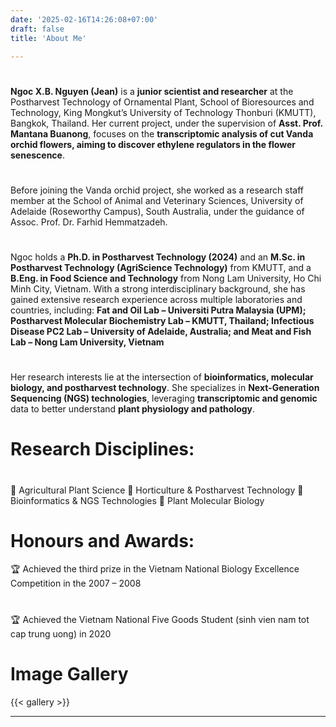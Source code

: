 ```yaml
---
date: '2025-02-16T14:26:08+07:00'
draft: false
title: 'About Me'

---
```


#
**Ngoc X.B. Nguyen (Jean)** is a **junior scientist and researcher** at the Postharvest Technology of Ornamental Plant, School of Bioresources and Technology, King Mongkut’s University of Technology Thonburi (KMUTT), Bangkok, Thailand. Her current project, under the supervision of **Asst. Prof. Mantana Buanong**, focuses on the **transcriptomic analysis of cut Vanda orchid flowers, aiming to discover ethylene regulators in the flower senescence**.

#
Before joining the Vanda orchid project, she worked as a research staff member at the School of Animal and Veterinary Sciences, University of Adelaide (Roseworthy Campus), South Australia, under the guidance of Assoc. Prof. Dr. Farhid Hemmatzadeh.
#
Ngoc holds a **Ph.D. in Postharvest Technology (2024)** and an **M.Sc. in Postharvest Technology (AgriScience Technology)** from KMUTT, and a **B.Eng. in Food Science and Technology** from Nong Lam University, Ho Chi Minh City, Vietnam. With a strong interdisciplinary background, she has gained extensive research experience across multiple laboratories and countries, including: **Fat and Oil Lab – Universiti Putra Malaysia (UPM); Postharvest Molecular Biochemistry Lab – KMUTT, Thailand; Infectious Disease PC2 Lab – University of Adelaide, Australia; and Meat and Fish Lab – Nong Lam University, Vietnam**
#
Her research interests lie at the intersection of **bioinformatics, molecular biology, and postharvest technology**. She specializes in **Next-Generation Sequencing (NGS) technologies**, leveraging **transcriptomic and genomic** data to better understand **plant physiology and pathology**.

# Research Disciplines: 
#
🌱 Agricultural Plant Science
🌾 Horticulture & Postharvest Technology
🧬 Bioinformatics & NGS Technologies
🧬 Plant Molecular Biology

# Honours and Awards:
🏆 Achieved the third prize in the Vietnam National Biology Excellence Competition in the 2007 – 2008
#
🏆 Achieved the Vietnam National Five Goods Student (sinh vien nam tot cap trung uong) in 2020

# Image Gallery


{{< gallery >}}



---